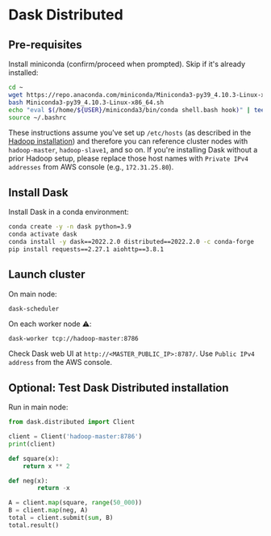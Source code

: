 # Dask Distributed

## Pre-requisites

Install miniconda (confirm/proceed when prompted). Skip if it's already installed:

```bash
cd ~
wget https://repo.anaconda.com/miniconda/Miniconda3-py39_4.10.3-Linux-x86_64.sh
bash Miniconda3-py39_4.10.3-Linux-x86_64.sh
echo "eval $(/home/${USER}/miniconda3/bin/conda shell.bash hook)" | tee ~/.bashrc
source ~/.bashrc
```

These instructions assume you've set up `/etc/hosts` (as described in the [Hadoop installation](./HADOOP.md)) and therefore you can reference cluster nodes with `hadoop-master`, `hadoop-slave1`, and so on.
If you're installing Dask without a prior Hadoop setup, please replace those host names with `Private IPv4 addresses` from AWS console (e.g., `172.31.25.80`).

## Install Dask

Install Dask in a conda environment:

```bash
conda create -y -n dask python=3.9
conda activate dask
conda install -y dask==2022.2.0 distributed==2022.2.0 -c conda-forge
pip install requests==2.27.1 aiohttp==3.8.1
```

## Launch cluster

On main node:

```bash
dask-scheduler
```

On each worker node :warning::

```
dask-worker tcp://hadoop-master:8786
```

Check Dask web UI at `http://<MASTER_PUBLIC_IP>:8787/`. 
Use `Public IPv4 address` from the AWS console.

## Optional: Test Dask Distributed installation

Run in main node:

```python
from dask.distributed import Client

client = Client('hadoop-master:8786')
print(client)

def square(x):
    return x ** 2

def neg(x):
        return -x

A = client.map(square, range(50_000))
B = client.map(neg, A)
total = client.submit(sum, B)
total.result()
```
